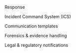 Response

Incident Command System (ICS)

Communication templates

Forensics & evidence handling

Legal & regulatory notifications
